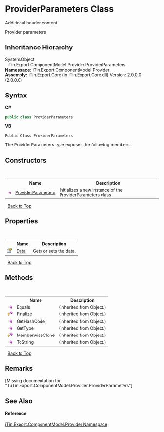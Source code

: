 # ProviderParameters Class
Additional header content 

Provider parameters


## Inheritance Hierarchy
System.Object<br />&nbsp;&nbsp;iTin.Export.ComponentModel.Provider.ProviderParameters<br />
**Namespace:**&nbsp;<a href="N_iTin_Export_ComponentModel_Provider">iTin.Export.ComponentModel.Provider</a><br />**Assembly:**&nbsp;iTin.Export.Core (in iTin.Export.Core.dll) Version: 2.0.0.0 (2.0.0.0)

## Syntax

**C#**<br />
``` C#
public class ProviderParameters
```

**VB**<br />
``` VB
Public Class ProviderParameters
```

The ProviderParameters type exposes the following members.


## Constructors
&nbsp;<table><tr><th></th><th>Name</th><th>Description</th></tr><tr><td>![Public method](media/pubmethod.gif "Public method")</td><td><a href="M_iTin_Export_ComponentModel_Provider_ProviderParameters__ctor">ProviderParameters</a></td><td>
Initializes a new instance of the ProviderParameters class</td></tr></table>&nbsp;
<a href="#providerparameters-class">Back to Top</a>

## Properties
&nbsp;<table><tr><th></th><th>Name</th><th>Description</th></tr><tr><td>![Public property](media/pubproperty.gif "Public property")</td><td><a href="P_iTin_Export_ComponentModel_Provider_ProviderParameters_Data">Data</a></td><td>
Gets or sets the data.</td></tr></table>&nbsp;
<a href="#providerparameters-class">Back to Top</a>

## Methods
&nbsp;<table><tr><th></th><th>Name</th><th>Description</th></tr><tr><td>![Public method](media/pubmethod.gif "Public method")</td><td>Equals</td><td> (Inherited from Object.)</td></tr><tr><td>![Protected method](media/protmethod.gif "Protected method")</td><td>Finalize</td><td> (Inherited from Object.)</td></tr><tr><td>![Public method](media/pubmethod.gif "Public method")</td><td>GetHashCode</td><td> (Inherited from Object.)</td></tr><tr><td>![Public method](media/pubmethod.gif "Public method")</td><td>GetType</td><td> (Inherited from Object.)</td></tr><tr><td>![Protected method](media/protmethod.gif "Protected method")</td><td>MemberwiseClone</td><td> (Inherited from Object.)</td></tr><tr><td>![Public method](media/pubmethod.gif "Public method")</td><td>ToString</td><td> (Inherited from Object.)</td></tr></table>&nbsp;
<a href="#providerparameters-class">Back to Top</a>

## Remarks
\[Missing <remarks> documentation for "T:iTin.Export.ComponentModel.Provider.ProviderParameters"\]

## See Also


#### Reference
<a href="N_iTin_Export_ComponentModel_Provider">iTin.Export.ComponentModel.Provider Namespace</a><br />